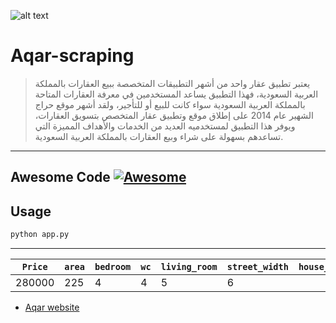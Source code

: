 
![alt text](https://aqd.com.sa/wp-content/uploads/2020/10/aqar-logo-300x300.png)

# Aqar-scraping
> يعتبر تطبيق عقار واحد من أشهر التطبيقات المتخصصة ببيع العقارات بالمملكة العربية السعودية، فهذا التطبيق يساعد المستخدمين في معرفة العقارات المتاحة بالمملكة العربية السعودية سواء كانت للبيع أو للتأجير، ولقد أشهر موقع حراج الشهير عام 2014 على إطلاق موقع وتطبيق عقار المتخصص بتسويق العقارات، ويوفر هذا التطبيق لمستخدميه العديد من الخدمات والأهداف المميزة التي تساعدهم بسهولة على شراء وبيع العقارات بالمملكة العربية السعودية.

---

## Awesome Code [![Awesome](https://cdn.jsdelivr.net/gh/sindresorhus/awesome@d7305f38d29fed78fa85652e3a63e154dd8e8829/media/badge.svg)](https://github.com/sindresorhus/awesome#readme)

## Usage

```bash
python app.py
```
---
`Price` | `area` | `bedroom` |`wc` | `living_room` | `street_width` | `house_age` | `last_update` | `direction` | `ketchen`
--- | --- | --- | --- | --- | --- | --- | --- | --- | ---
280000 | 225 | 4 | 4 | 5 | 6


- [Aqar website](https://sa.aqar.fm)
